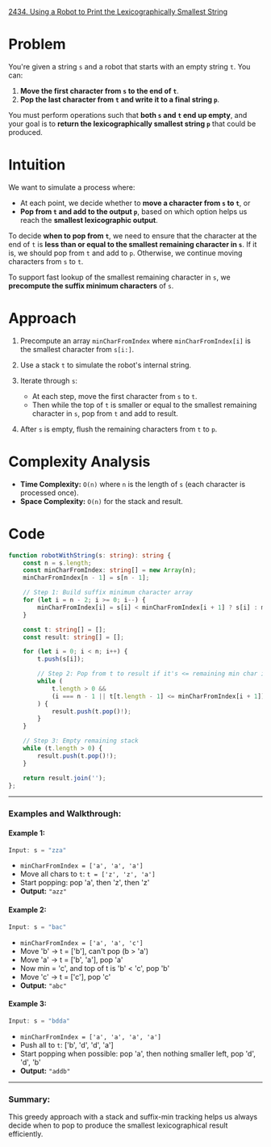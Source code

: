 [2434. Using a Robot to Print the Lexicographically Smallest String](https://leetcode.com/problems/using-a-robot-to-print-the-lexicographically-smallest-string/)

# Problem

You're given a string `s` and a robot that starts with an empty string `t`. You can:

1. **Move the first character from `s` to the end of `t`**.
2. **Pop the last character from `t` and write it to a final string `p`**.

You must perform operations such that **both `s` and `t` end up empty**, and your goal is to **return the lexicographically smallest string `p`** that could be produced.

# Intuition

We want to simulate a process where:

* At each point, we decide whether to **move a character from `s` to `t`**, or
* **Pop from `t` and add to the output `p`**, based on which option helps us reach the **smallest lexicographic output**.

To decide **when to pop from `t`**, we need to ensure that the character at the end of `t` is **less than or equal to the smallest remaining character in `s`**.
If it is, we should pop from `t` and add to `p`. Otherwise, we continue moving characters from `s` to `t`.

To support fast lookup of the smallest remaining character in `s`, we **precompute the suffix minimum characters** of `s`.

# Approach

1. Precompute an array `minCharFromIndex` where `minCharFromIndex[i]` is the smallest character from `s[i:]`.
2. Use a stack `t` to simulate the robot's internal string.
3. Iterate through `s`:

   * At each step, move the first character from `s` to `t`.
   * Then while the top of `t` is smaller or equal to the smallest remaining character in `s`, pop from `t` and add to result.
4. After `s` is empty, flush the remaining characters from `t` to `p`.

# Complexity Analysis

* **Time Complexity:** `O(n)` where `n` is the length of `s` (each character is processed once).
* **Space Complexity:** `O(n)` for the stack and result.

# Code

```typescript
function robotWithString(s: string): string {
    const n = s.length;
    const minCharFromIndex: string[] = new Array(n);
    minCharFromIndex[n - 1] = s[n - 1];

    // Step 1: Build suffix minimum character array
    for (let i = n - 2; i >= 0; i--) {
        minCharFromIndex[i] = s[i] < minCharFromIndex[i + 1] ? s[i] : minCharFromIndex[i + 1];
    }

    const t: string[] = [];
    const result: string[] = [];

    for (let i = 0; i < n; i++) {
        t.push(s[i]);

        // Step 2: Pop from t to result if it's <= remaining min char in s
        while (
            t.length > 0 &&
            (i === n - 1 || t[t.length - 1] <= minCharFromIndex[i + 1])
        ) {
            result.push(t.pop()!);
        }
    }

    // Step 3: Empty remaining stack
    while (t.length > 0) {
        result.push(t.pop()!);
    }

    return result.join('');
};

```

---

### **Examples and Walkthrough:**

#### **Example 1:**

```ts
Input: s = "zza"
```

* `minCharFromIndex = ['a', 'a', 'a']`
* Move all chars to `t`: `t = ['z', 'z', 'a']`
* Start popping: pop 'a', then 'z', then 'z'
* **Output:** `"azz"`

#### **Example 2:**

```ts
Input: s = "bac"
```

* `minCharFromIndex = ['a', 'a', 'c']`
* Move 'b' → t = \['b'], can't pop (b > 'a')
* Move 'a' → t = \['b', 'a'], pop 'a'
* Now min = 'c', and top of t is 'b' < 'c', pop 'b'
* Move 'c' → t = \['c'], pop 'c'
* **Output:** `"abc"`

#### **Example 3:**

```ts
Input: s = "bdda"
```

* `minCharFromIndex = ['a', 'a', 'a', 'a']`
* Push all to `t`: \['b', 'd', 'd', 'a']
* Start popping when possible: pop 'a', then nothing smaller left, pop 'd', 'd', 'b'
* **Output:** `"addb"`

---

### **Summary:**

This greedy approach with a stack and suffix-min tracking helps us always decide when to pop to produce the smallest lexicographical result efficiently.
